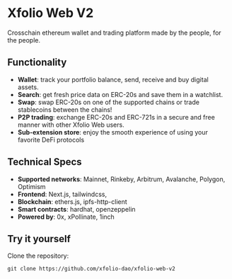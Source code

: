 # Xfolio Web V2

Crosschain ethereum wallet and trading platform made by the people, for the people.

## Functionality
* **Wallet**: track your portfolio balance, send, receive and buy digital assets.
* **Search**: get fresh price data on ERC-20s and save them in a watchlist.
* **Swap**: swap ERC-20s on one of the supported chains or trade stablecoins between the chains!
* **P2P trading**: exchange ERC-20s and ERC-721s in a secure and free manner with other Xfolio Web users.
* **Sub-extension store**: enjoy the smooth experience of using your favorite DeFi protocols

## Technical Specs
* **Supported networks**: Mainnet, Rinkeby, Arbitrum, Avalanche, Polygon, Optimism
* **Frontend**: Next.js, tailwindcss, 
* **Blockchain**: ethers.js, ipfs-http-client
* **Smart contracts**: hardhat, openzeppelin
* **Powered by**: 0x, xPollinate, 1inch
  
## Try it yourself
Clone the repository:

```git clone https://github.com/xfolio-dao/xfolio-web-v2```